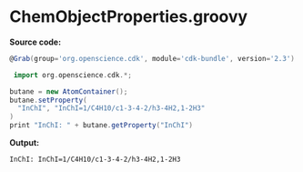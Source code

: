 # ChemObjectProperties.groovy
**Source code:**
```groovy
@Grab(group='org.openscience.cdk', module='cdk-bundle', version='2.3')

 import org.openscience.cdk.*;

butane = new AtomContainer();
butane.setProperty(
  "InChI", "InChI=1/C4H10/c1-3-4-2/h3-4H2,1-2H3"
)
print "InChI: " + butane.getProperty("InChI")
```
**Output:**
```plain
InChI: InChI=1/C4H10/c1-3-4-2/h3-4H2,1-2H3
```
